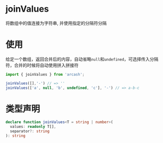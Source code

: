 # joinValues

将数组中的值连接为字符串, 并使用指定的分隔符分隔

# 使用

给定一个数组，返回合并后的内容，自动省略`null`和`undefined`，可选择传入分隔符，合并的时候将自动使用拼入拼接符

```TypeScript
import { joinValues } from 'arcash';

joinValues([],'-') // => ''
joinValues(['a', null, 'b', undefined, 'c'], '-') // => a-b-c
```

# 类型声明

```typescript
declare function joinValues<T = string | number>(
  values: readonly T[],
  separator?: string
): string
```
